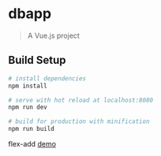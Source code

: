 # dbapp

> A Vue.js project

## Build Setup

``` bash
# install dependencies
npm install

# serve with hot reload at localhost:8080
npm run dev

# build for production with minification
npm run build
```
flex-add
 [demo](https://zyfthink.github.io/vue/)

